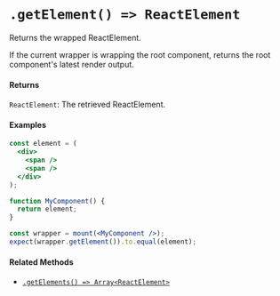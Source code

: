 # `.getElement() => ReactElement`

Returns the wrapped ReactElement.

If the current wrapper is wrapping the root component, returns the root component's latest render output.


#### Returns

`ReactElement`: The retrieved ReactElement.



#### Examples

```jsx
const element = (
  <div>
    <span />
    <span />
  </div>
);

function MyComponent() {
  return element;
}

const wrapper = mount(<MyComponent />);
expect(wrapper.getElement()).to.equal(element);
```



#### Related Methods

- [`.getElements() => Array<ReactElement>`](getElements.md)
